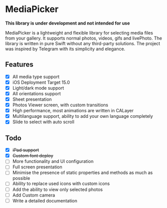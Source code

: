 # MediaPicker

**This library is under development and not intended for use**

MediaPicker is a lightweight and flexible library for selecting media files from your gallery. It supports normal photos, videos, gifs and livePhoto. The library is written in pure Swift without any third-party solutions. The project was inspired by Telegram with its simplicity and elegance.

## Features

- [x] All media type support
- [x] iOS Deployment Target 15.0
- [x] Light/dark mode support
- [x] All orientations support
- [x] Sheet presentation
- [x] Photos Viewer screen, with custom transitions
- [x] High performance, most animations are written in CALayer
- [x] Multilanguage support, ability to add your own language completely
- [x] Slide to select with auto scroll

## Todo

- [x] ~~iPad support~~
- [x] ~~Custom font deploy~~
- [ ] More functionality and UI configuration
- [ ] Full screen presentation
- [ ] Minimise the presence of static properties and methods as much as possible
- [ ] Ability to replace used icons with custom icons
- [ ] Add the ability to view only selected photos
- [ ] Add Custom camera
- [ ] Write a detailed documentation
